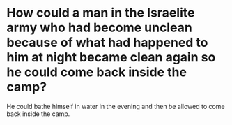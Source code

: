 # How could a man in the Israelite army who had become unclean because of what had happened to him at night became clean again so he could come back inside the camp?

He could bathe himself in water in the evening and then be allowed to come back inside the camp.
